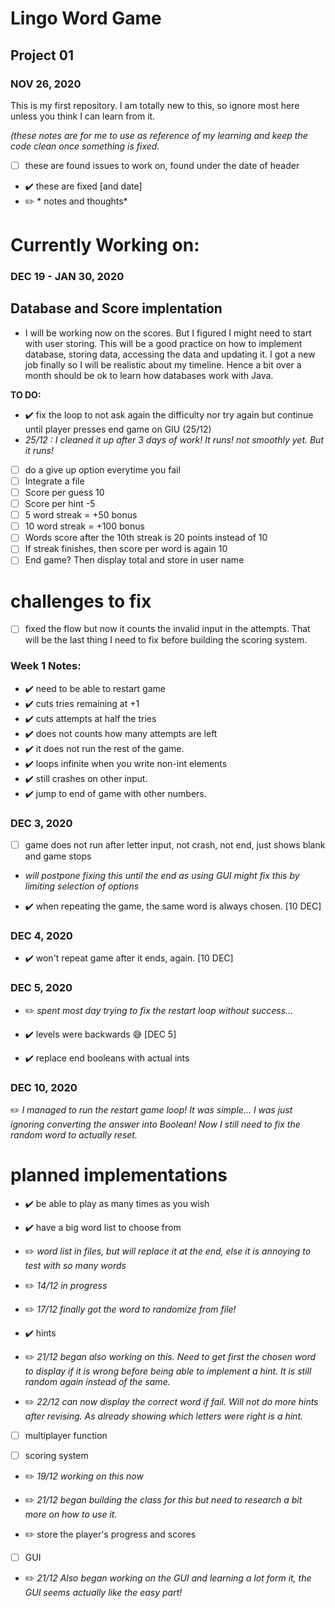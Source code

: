  # Lingo Word Game
 ## Project 01
 ### NOV 26, 2020

This is my first repository. I am totally new to this, so ignore most here unless you think I can learn from it.


*(these notes are for me to use as reference of my learning and keep the code clean once something is fixed.*
- [ ] these are found issues to work on, found under the date of header
- :heavy_check_mark: these are fixed [and date]
- :pencil2: * notes and thoughts*

# Currently Working on:
### DEC 19 - JAN 30, 2020
## Database and Score implentation
- I will be working now on the scores. But I figured I might need to start with user storing. This will be a good practice on how to implement database, storing data, accessing the data and updating it. I got a new job finally so I will be realistic about my timeline. Hence a bit over a month should be ok to learn how databases work with Java.

**TO DO:**
- :heavy_check_mark: fix the loop to not ask again the difficulty nor try again but continue until player presses end game on GIU (25/12)
- *25/12 : I cleaned it up after 3 days of work! It runs! not smoothly yet. But it runs!*
- [ ] do a give up option everytime you fail 
- [ ] Integrate a file 
- [ ] Score per guess 10 
- [ ] Score per hint -5
- [ ] 5 word streak = +50 bonus
- [ ] 10 word streak = +100 bonus
- [ ] Words score after the 10th streak is 20 points instead of 10
- [ ] If streak finishes, then score per word is again 10
- [ ] End game? Then display total and store in user name

# challenges to fix
- [ ] fixed the flow but now it counts the invalid input in the attempts. That will be the last thing I need to fix before building the scoring system.




### Week 1 Notes:

- :heavy_check_mark: need to be able to restart game
- :heavy_check_mark: cuts tries remaining at +1
- :heavy_check_mark: cuts attempts at half the tries
- :heavy_check_mark: does not counts how many attempts are left
- :heavy_check_mark: it does not run the rest of the game.
- :heavy_check_mark: loops infinite when you write non-int elements
- :heavy_check_mark: still crashes on other input.
- :heavy_check_mark: jump to end of game with other numbers.

### DEC 3, 2020
- [ ] game does not run after letter input, not crash, not end, just shows blank and game stops
- *will postpone fixing this until the end as using GUI might fix this by limiting selection of options*

- :heavy_check_mark: when repeating the game, the same word is always chosen. [10 DEC]

### DEC 4, 2020
- :heavy_check_mark: won't repeat game after it ends, again. [10 DEC]

### DEC 5, 2020
- :pencil2: *spent most day trying to fix the restart loop without success...*

- :heavy_check_mark: levels were backwards :sweat_smile: [DEC 5]
- :heavy_check_mark: replace end booleans with actual ints

### DEC 10, 2020
:pencil2: *I managed to run the restart game loop! It was simple... I was just ignoring converting the answer into Boolean! Now I still need to fix the random word to actually reset.*



# planned implementations
- :heavy_check_mark: be able to play as many times as you wish

- :heavy_check_mark: have a big word list to choose from
- :pencil2: *word list in files, but will replace it at the end, else it is annoying to test with so many words*
- :pencil2: *14/12 in progress*
- :pencil2: *17/12 finally got the word to randomize from file!*

- :heavy_check_mark: hints
- :pencil2: *21/12 began also working on this. Need to get first the chosen word to display if it is wrong before being able to implement a hint. It is still random again instead of the same.* 
- :pencil2: *22/12 can now display the correct word if fail. Will not do more hints after revising. As already showing which letters were right is a hint.*

- [ ] multiplayer function

- [ ] scoring system 
- :pencil2: *19/12 working on this now*
- :pencil2: *21/12 began building the class for this but need to research a bit more on how to use it.*

- :pencil2: store the player's progress and scores

- [ ] GUI
- :pencil2: *21/12 Also began working on the GUI and learning a lot form it, the GUI seems actually like the easy part!*
